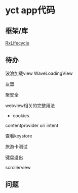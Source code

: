 # yct app代码



## 框架/库

[RxLifecycle](https://github.com/trello/RxLifecycle)



## 待办

波浪加载view WaveLoadingView

友盟

聚安全

webview相关的完整用法

+ cookies

contentprovider uri intent

查看keystore

旅游卡测试

键盘退出

scrollerview

## 问题
